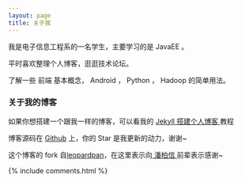 ```yaml
---
layout: page
title: 关于我 
---
```


我是电子信息工程系的一名学生，主要学习的是 JavaEE 。
<p>
平时喜欢整理个人博客，逛逛技术论坛。
<p>
了解一些 前端 基本概念， Android ， Python ， Hadoop 的简单用法。
<p>





<p>

<h3> 关于我的博客 </h3>  

<p>



如果你想搭建一个跟我一样的博客，可以看我的 
<a href="/2016/10/jekyll_tutorials1/"> Jekyll 搭建个人博客 </a>
教程

<p>



博客源码在 <a target="_blank" href='https://github.com/apodxx/apodxx.github.io'>Github</a> 上，你的 Star 是我更新的动力，谢谢~

<p> 
	这个博客的 fork 自<a href="https://github.com/leopardpan/leopardpan.github.io">leopardpan</a>，在这里表示向<a href="http://baixin.io/"> 潘柏信 </a>前辈表示感谢~

<p>

<p> 

<p> 


{% include comments.html %}

